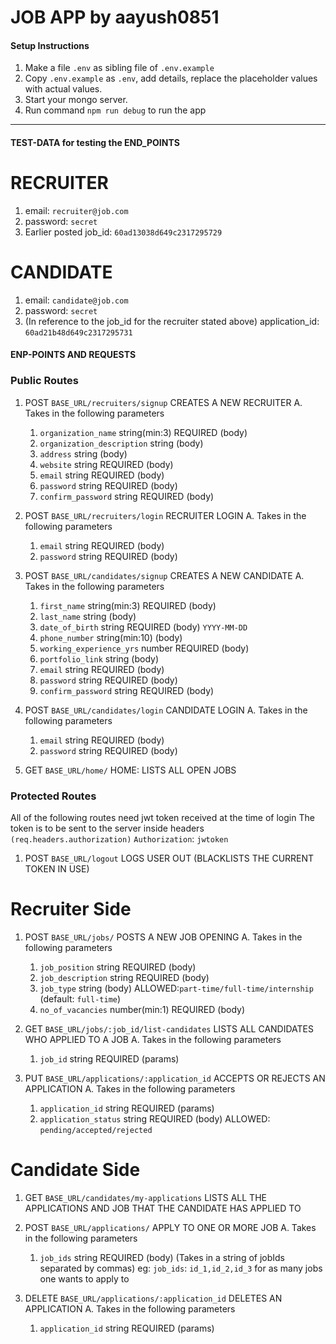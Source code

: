 # JOB APP by aayush0851

#### Setup  Instructions
1. Make a file ```.env``` as sibling file of ```.env.example```
2. Copy ```.env.example``` as ```.env```, add details, replace the placeholder values with actual values.
3. Start your mongo server.
4. Run command ```npm run debug``` to run the app
____

#### TEST-DATA for testing the END_POINTS

# RECRUITER
  1. email: ```recruiter@job.com```
  2. password: ```secret```
  3. Earlier posted job_id: ```60ad13038d649c2317295729```


# CANDIDATE
  1. email: ```candidate@job.com```
  2. password: ```secret```
  3. (In reference to the job_id for the recruiter stated above) application_id: ```60ad21b48d649c2317295731```


#### ENP-POINTS AND REQUESTS
### Public Routes

1. POST ```BASE_URL/recruiters/signup```
  CREATES A NEW RECRUITER
    A. Takes in the following parameters
      1. ```organization_name```          string(min:3) REQUIRED (body)
      2. ```organization_description```   string                 (body)
      3. ```address```                    string                 (body)
      4. ```website```                    string        REQUIRED (body)
      5. ```email```                      string        REQUIRED (body)
      6. ```password```                   string        REQUIRED (body)
      7. ```confirm_password```           string        REQUIRED (body)

2. POST ```BASE_URL/recruiters/login```
  RECRUITER LOGIN
    A. Takes in the following parameters
      1. ```email```                      string        REQUIRED (body)
      2. ```password```                   string        REQUIRED (body)

3. POST ```BASE_URL/candidates/signup```
  CREATES A NEW CANDIDATE
    A. Takes in the following parameters
      1. ```first_name```                 string(min:3)   REQUIRED (body)
      2. ```last_name```                  string                   (body)
      3. ```date_of_birth```              string          REQUIRED (body)   ```YYYY-MM-DD```
      4. ```phone_number```               string(min:10)           (body)
      5. ```working_experience_yrs```     number          REQUIRED (body)
      6. ```portfolio_link```             string                   (body)
      7. ```email```                      string          REQUIRED (body)
      8. ```password```                   string          REQUIRED (body)
      9. ```confirm_password```           string          REQUIRED (body)

4. POST ```BASE_URL/candidates/login```
  CANDIDATE LOGIN
    A. Takes in the following parameters
      1. ```email```                      string        REQUIRED (body)
      2. ```password```                   string        REQUIRED (body)

5. GET ```BASE_URL/home/```
  HOME: LISTS ALL OPEN JOBS


### Protected Routes
All of the following routes need jwt token received at the time of login
The token is to be sent to the server inside headers ```(req.headers.authorization)```
```Authorization```: ```jwtoken```


1. POST ```BASE_URL/logout```
  LOGS USER OUT (BLACKLISTS THE CURRENT TOKEN IN USE)

# Recruiter Side

1. POST ```BASE_URL/jobs/```
  POSTS A NEW JOB OPENING
    A. Takes in the following parameters
      1. ```job_position```                 string          REQUIRED (body)
      2. ```job_description```              string          REQUIRED (body)
      3. ```job_type```                     string          (body)  ALLOWED:```part-time/full-time/internship``` (default: ```full-time```)
      4. ```no_of_vacancies```              number(min:1)   REQUIRED (body)

2. GET ```BASE_URL/jobs/:job_id/list-candidates```
  LISTS ALL CANDIDATES WHO APPLIED TO A JOB
    A. Takes in the following parameters
      1. ```job_id```                       string          REQUIRED (params)

3. PUT ```BASE_URL/applications/:application_id```
  ACCEPTS OR REJECTS AN APPLICATION
    A. Takes in the following parameters
      1. ```application_id```               string          REQUIRED (params)
      2. ```application_status```           string          REQUIRED (body)    ALLOWED: ```pending/accepted/rejected```


# Candidate Side

1. GET ```BASE_URL/candidates/my-applications```
  LISTS ALL THE APPLICATIONS AND JOB THAT THE CANDIDATE HAS APPLIED TO

2. POST ```BASE_URL/applications/```
  APPLY TO ONE OR MORE JOB
    A. Takes in the following parameters
      1. ```job_ids```                      string          REQUIRED (body) (Takes in a string of jobIds separated by commas)
        eg: ```job_ids```: ```id_1,id_2,id_3``` for as many jobs one wants to apply to

3. DELETE ```BASE_URL/applications/:application_id```
  DELETES AN APPLICATION
    A. Takes in the following parameters
      1. ```application_id```               string          REQUIRED (params)